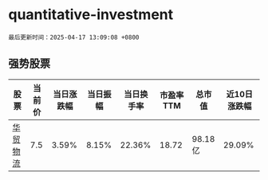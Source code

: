 # quantitative-investment

`最后更新时间：2025-04-17 13:09:08 +0800`

## 强势股票

|股票|当前价|当日涨跌幅|当日振幅|当日换手率|市盈率TTM|总市值|近10日涨跌幅|
|----|----|----|----|----|----|----|----|
|[华贸物流](https://xueqiu.com/S/SH603128)|7.5|3.59%|8.15%|22.36%|18.72|98.18亿|29.09%|
